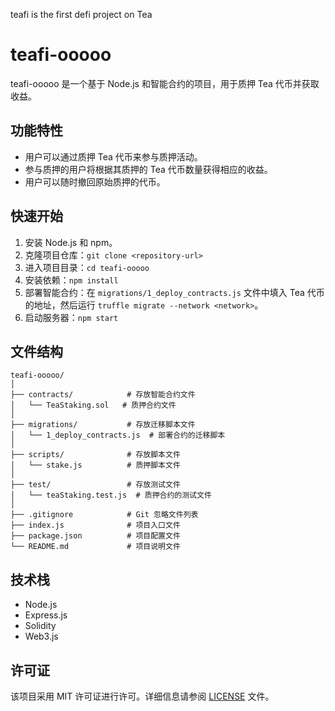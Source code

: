 teafi is the first defi project on Tea 

# teafi-ooooo

teafi-ooooo 是一个基于 Node.js 和智能合约的项目，用于质押 Tea 代币并获取收益。

## 功能特性

- 用户可以通过质押 Tea 代币来参与质押活动。
- 参与质押的用户将根据其质押的 Tea 代币数量获得相应的收益。
- 用户可以随时撤回原始质押的代币。

## 快速开始

1. 安装 Node.js 和 npm。
2. 克隆项目仓库：`git clone <repository-url>`
3. 进入项目目录：`cd teafi-ooooo`
4. 安装依赖：`npm install`
5. 部署智能合约：在 `migrations/1_deploy_contracts.js` 文件中填入 Tea 代币的地址，然后运行 `truffle migrate --network <network>`。
6. 启动服务器：`npm start`

## 文件结构

```
teafi-ooooo/
│
├── contracts/            # 存放智能合约文件
│   └── TeaStaking.sol   # 质押合约文件
│
├── migrations/           # 存放迁移脚本文件
│   └── 1_deploy_contracts.js  # 部署合约的迁移脚本
│
├── scripts/              # 存放脚本文件
│   └── stake.js          # 质押脚本文件
│
├── test/                 # 存放测试文件
│   └── teaStaking.test.js  # 质押合约的测试文件
│
├── .gitignore            # Git 忽略文件列表
├── index.js              # 项目入口文件
├── package.json          # 项目配置文件
└── README.md             # 项目说明文件
```

## 技术栈

- Node.js
- Express.js
- Solidity
- Web3.js

## 许可证

该项目采用 MIT 许可证进行许可。详细信息请参阅 [LICENSE](LICENSE) 文件。

